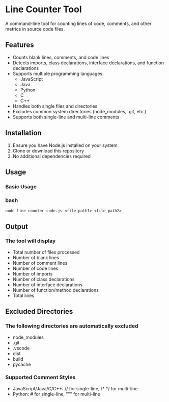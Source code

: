 # Line Counter Tool

A command-line tool for counting lines of code, comments, and other metrics in source code files.

## Features

- Counts blank lines, comments, and code lines
- Detects imports, class declarations, interface declarations, and function declarations
- Supports multiple programming languages:
  - JavaScript
  - Java
  - Python
  - C
  - C++
- Handles both single files and directories
- Excludes common system directories (node_modules, .git, etc.)
- Supports both single-line and multi-line comments

## Installation

1. Ensure you have Node.js installed on your system
2. Clone or download this repository
3. No additional dependencies required

## Usage

### Basic Usage

### bash

`node line-counter-code.js <file_path1> <file_path2>`

## Output

### The tool will display

- Total number of files processed
- Number of blank lines
- Number of comment lines
- Number of code lines
- Number of imports
- Number of class declarations
- Number of interface declarations
- Number of function/method declarations
- Total lines

## Excluded Directories

### The following directories are automatically excluded

- node_modules
- .git
- .vscode
- dist
- build
- pycache

### Supported Comment Styles

- JavaScript/Java/C/C++: // for single-line, /\* \*/ for multi-line
- Python: # for single-line, """ for multi-line

```

```
